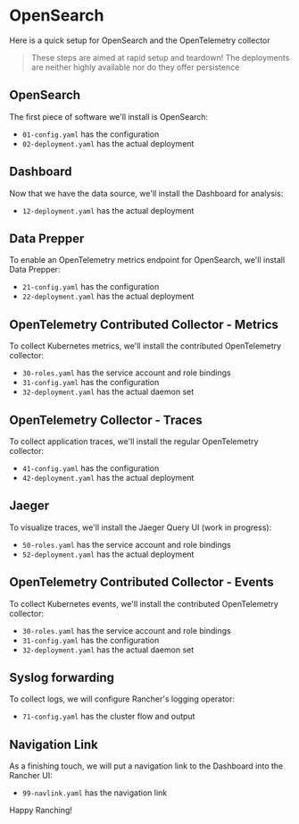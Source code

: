 # OpenSearch

Here is a quick setup for OpenSearch and the OpenTelemetry collector

> These steps are aimed at rapid setup and teardown!
> The deployments are neither highly available nor do they offer persistence 

## OpenSearch

The first piece of software we'll install is OpenSearch:

- `01-config.yaml` has the configuration
- `02-deployment.yaml` has the actual deployment

## Dashboard

Now that we have the data source, we'll install the Dashboard for analysis:

- `12-deployment.yaml` has the actual deployment

## Data Prepper

To enable an OpenTelemetry metrics endpoint for OpenSearch, we'll install Data Prepper:

- `21-config.yaml` has the configuration
- `22-deployment.yaml` has the actual deployment

## OpenTelemetry Contributed Collector - Metrics

To collect Kubernetes metrics, we'll install the contributed OpenTelemetry collector:

- `30-roles.yaml` has the service account and role bindings
- `31-config.yaml` has the configuration
- `32-deployment.yaml` has the actual daemon set

## OpenTelemetry Collector - Traces

To collect application traces, we'll install the regular OpenTelemetry collector:

- `41-config.yaml` has the configuration
- `42-deployment.yaml` has the actual deployment

## Jaeger

To visualize traces, we'll install the Jaeger Query UI (work in progress):

- `50-roles.yaml` has the service account and role bindings
- `52-deployment.yaml` has the actual deployment

## OpenTelemetry Contributed Collector - Events

To collect Kubernetes events, we'll install the contributed OpenTelemetry collector:

- `30-roles.yaml` has the service account and role bindings
- `31-config.yaml` has the configuration
- `32-deployment.yaml` has the actual daemon set

## Syslog forwarding 

To collect logs, we will configure Rancher's logging operator:

- `71-config.yaml` has the cluster flow and output

## Navigation Link

As a finishing touch, we will put a navigation link to the Dashboard into the Rancher UI:

- `99-navlink.yaml` has the navigation link

Happy Ranching!

